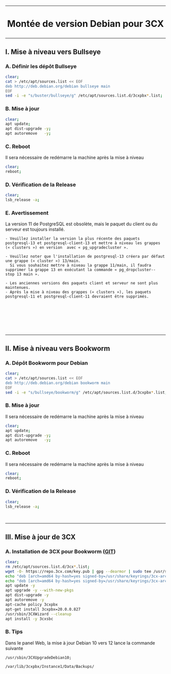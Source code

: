 ---------------------------------------------------------------------------------------------------------------------------------------------------------
# <p align='center'> Montée de version Debian pour 3CX </p>
---------------------------------------------------------------------------------------------------------------------------------------------------------
## I. Mise à niveau vers Bullseye
### A. Définir les dépôt Bullseye 
```bash
clear;
cat > /etc/apt/sources.list << EOF
deb http://deb.debian.org/debian bullseye main
EOF
sed -i -e "s/buster/bullseye/g" /etc/apt/sources.list.d/3cxpbx*.list;
```


### B. Mise à jour
```bash
clear;
apt update;
apt dist-upgrade -y;
apt autoremove   -y;
```

### C. Reboot
Il sera nécessaire de redémarre la machine après la mise à niveau
```bash
clear;
reboot;
```

### D. Vérification de la Release
```bash
clear;
lsb_release -a;
```

### E. Avertissement
La version 11 de PostgreSQL est obsolète, mais le paquet du client ou du serveur est toujours installé.
```
- Veuillez installer la version la plus récente des paquets postgresql-13 et postgresql-client-13 et mettre à niveau les grappes (« clusters ») en version  avec « pg_upgradecluster ».

- Veuillez noter que l'installation de postgresql-13 créera par défaut une grappe (« cluster ») 13/main. 
  Si vous souhaitez mettre à niveau la grappe 11/main, il faudra supprimer la grappe 13 en exécutant la commande « pg_dropcluster--stop 13 main ».

- Les anciennes versions des paquets client et serveur ne sont plus maintenues.
- Après la mise à niveau des grappes (« clusters »), les paquets postgresql-11 et postgresql-client-11 devraient être supprimés.            
```

<br />
<br />
<br />
<br />
<br />

---------------------------------------------------------------------------------------------------------------------------------------------------------
## II. Mise à niveau vers Bookworm
### A. Dépôt Bookworm pour Debian
```bash
clear;
cat > /etc/apt/sources.list << EOF
deb http://deb.debian.org/debian bookworm main
EOF
sed -i -e "s/bullseye/bookworm/g" /etc/apt/sources.list.d/3cxpbx*.list;

```

### B. Mise à jour
Il sera nécessaire de redémarre la machine après la mise à niveau
```bash
clear;
apt update;
apt dist-upgrade -y;
apt autoremove   -y;
```


### C. Reboot
Il sera nécessaire de redémarre la machine après la mise à niveau
```bash
clear;
reboot;
```

### D. Vérification de la Release
```bash
clear;
lsb_release -a;
```

<br />

---------------------------------------------------------------------------------------------------------------------------------------------------------
## III. Mise à jour de 3CX
### A. Installation de 3CX pour Bookworm ([GIT](https://gist.github.com/amanjuman/d3703ec1c8bf6a5d9fe286d4a0620698))
```bash
clear;
rm /etc/apt/sources.list.d/3cx*.list;
wget -O- https://repo.3cx.com/key.pub | gpg --dearmor | sudo tee /usr/share/keyrings/3cx-archive-keyring.gpg >> /dev/null
echo "deb [arch=amd64 by-hash=yes signed-by=/usr/share/keyrings/3cx-archive-keyring.gpg] http://repo.3cx.com/3cx bookworm main" | tee /etc/apt/sources.list.d/3cxpbx.list
echo "deb [arch=amd64 by-hash=yes signed-by=/usr/share/keyrings/3cx-archive-keyring.gpg] http://repo.3cx.com/3cx bookworm-testing main" | tee /etc/apt/sources.list.d/3cxpbx.list
apt update -y
apt upgrade -y --with-new-pkgs
apt dist-upgrade -y
apt autoremove -y
apt-cache policy 3cxpbx
apt-get install 3cxpbx=20.0.0.827
/usr/sbin/3CXWizard --cleanup
apt install -y 3cxsbc
```

### B. Tips
Dans le panel Web, la mise à jour Debian 10 vers 12 lance la commande suivante
```
/usr/sbin/3CXUpgradeDebian10;
```
```
/var/lib/3cxpbx/Instance1/Data/Backups/
```
